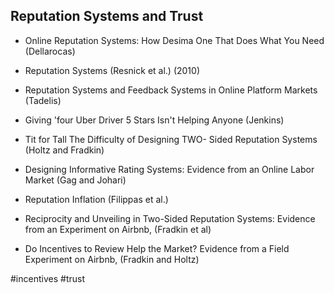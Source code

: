 ## Reputation Systems and Trust

- Online Reputation Systems: How Desima One That Does What You Need (Dellarocas)
- Reputation Systems (Resnick et al.) (2010)
- Reputation Systems and Feedback Systems in Online Platform Markets (Tadelis)
- Giving 'four Uber Driver 5 Stars Isn't Helping Anyone (Jenkins)
- Tit for Tall The Difficulty of Designing TWO- Sided Reputation Systems (Holtz and Fradkin)

- Designing Informative Rating Systems: Evidence from an Online Labor Market (Gag and Johari)
- Reputation Inflation (Filippas et al.)
- Reciprocity and Unveiling in Two-Sided Reputation Systems: Evidence from an Experiment on Airbnb, (Fradkin et al)
- Do Incentives to Review Help the Market? Evidence from a Field Experiment on Airbnb, (Fradkin and Holtz)

<!-- Keywords -->
#incentives #trust
<!-- /Keywords -->
